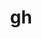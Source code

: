 ---
title: "gh"
layout: cache
categories: [package, develop]
meta: {"versions": ["2.49.2", "2.50.0"], "compilers": ["gcc@=10.2.1", "gcc@=7.5.0"], "oss": ["centos7", "ubuntu18.04"], "platforms": ["linux"], "targets": ["x86_64_v3"], "stacks": ["developer-tools", "developer-tools-manylinux2014", "root"], "num_specs": 10, "num_specs_by_stack": {"root": 10, "developer-tools-manylinux2014": 2, "developer-tools": 4}}
spec_details: [{"hash": "s5zmnqkkye5ybsvovni2vkomxeyxib6h", "compiler": "gcc@=10.2.1", "versions": ["2.50.0"], "os": "centos7", "platform": "linux", "target": "x86_64_v3", "variants": ["build_system=generic"], "stacks": ["root"], "size": "-", "tarball": "https://binaries.spack.io/develop/build_cache/linux-centos7-x86_64_v3/gcc-10.2.1/gh-2.50.0/linux-centos7-x86_64_v3-gcc-10.2.1-gh-2.50.0-s5zmnqkkye5ybsvovni2vkomxeyxib6h.spack"}, {"hash": "giifvxk7d67hyevspu6ws4zlk4vxpid3", "compiler": "gcc@=10.2.1", "versions": ["2.50.0"], "os": "centos7", "platform": "linux", "target": "x86_64_v3", "variants": ["build_system=go"], "stacks": ["root", "developer-tools-manylinux2014"], "size": "-", "tarball": "https://binaries.spack.io/develop/build_cache/linux-centos7-x86_64_v3/gcc-10.2.1/gh-2.50.0/linux-centos7-x86_64_v3-gcc-10.2.1-gh-2.50.0-giifvxk7d67hyevspu6ws4zlk4vxpid3.spack"}, {"hash": "j4cvj5optgk4epy3kflw7lsi6g6taqdc", "compiler": "gcc@=10.2.1", "versions": ["2.50.0"], "os": "centos7", "platform": "linux", "target": "x86_64_v3", "variants": ["build_system=generic"], "stacks": ["root"], "size": "-", "tarball": "https://binaries.spack.io/develop/build_cache/linux-centos7-x86_64_v3/gcc-10.2.1/gh-2.50.0/linux-centos7-x86_64_v3-gcc-10.2.1-gh-2.50.0-j4cvj5optgk4epy3kflw7lsi6g6taqdc.spack"}, {"hash": "fxd66vewktgzdx3qabjnjrp6zqhwnl5w", "compiler": "gcc@=10.2.1", "versions": ["2.50.0"], "os": "centos7", "platform": "linux", "target": "x86_64_v3", "variants": ["build_system=generic"], "stacks": ["root"], "size": "-", "tarball": "https://binaries.spack.io/develop/build_cache/linux-centos7-x86_64_v3/gcc-10.2.1/gh-2.50.0/linux-centos7-x86_64_v3-gcc-10.2.1-gh-2.50.0-fxd66vewktgzdx3qabjnjrp6zqhwnl5w.spack"}, {"hash": "lezezuszfske34gtex6dkihlwp5qd3st", "compiler": "gcc@=10.2.1", "versions": ["2.50.0"], "os": "centos7", "platform": "linux", "target": "x86_64_v3", "variants": ["build_system=go"], "stacks": ["root", "developer-tools-manylinux2014"], "size": "-", "tarball": "https://binaries.spack.io/develop/build_cache/linux-centos7-x86_64_v3/gcc-10.2.1/gh-2.50.0/linux-centos7-x86_64_v3-gcc-10.2.1-gh-2.50.0-lezezuszfske34gtex6dkihlwp5qd3st.spack"}, {"hash": "vieazkbutyxqmgcoq4thp2u36zcuaemc", "compiler": "gcc@=10.2.1", "versions": ["2.50.0"], "os": "centos7", "platform": "linux", "target": "x86_64_v3", "variants": ["build_system=generic"], "stacks": ["root"], "size": "-", "tarball": "https://binaries.spack.io/develop/build_cache/linux-centos7-x86_64_v3/gcc-10.2.1/gh-2.50.0/linux-centos7-x86_64_v3-gcc-10.2.1-gh-2.50.0-vieazkbutyxqmgcoq4thp2u36zcuaemc.spack"}, {"hash": "k2ar6ublknkzjqydqz4lbi4tn3uy55rq", "compiler": "gcc@=7.5.0", "versions": ["2.50.0"], "os": "ubuntu18.04", "platform": "linux", "target": "x86_64_v3", "variants": ["build_system=generic"], "stacks": ["developer-tools", "root"], "size": "-", "tarball": "https://binaries.spack.io/develop/build_cache/linux-ubuntu18.04-x86_64_v3/gcc-7.5.0/gh-2.50.0/linux-ubuntu18.04-x86_64_v3-gcc-7.5.0-gh-2.50.0-k2ar6ublknkzjqydqz4lbi4tn3uy55rq.spack"}, {"hash": "cr43xjzckgq7ukkjkfdmz5svytjyh4wm", "compiler": "gcc@=7.5.0", "versions": ["2.49.2"], "os": "ubuntu18.04", "platform": "linux", "target": "x86_64_v3", "variants": ["build_system=generic"], "stacks": ["developer-tools", "root"], "size": "-", "tarball": "https://binaries.spack.io/develop/build_cache/linux-ubuntu18.04-x86_64_v3/gcc-7.5.0/gh-2.49.2/linux-ubuntu18.04-x86_64_v3-gcc-7.5.0-gh-2.49.2-cr43xjzckgq7ukkjkfdmz5svytjyh4wm.spack"}, {"hash": "xhp3opazks7qgwtmn7ewicnfzsjjgw57", "compiler": "gcc@=7.5.0", "versions": ["2.49.2"], "os": "ubuntu18.04", "platform": "linux", "target": "x86_64_v3", "variants": ["build_system=generic"], "stacks": ["developer-tools", "root"], "size": "-", "tarball": "https://binaries.spack.io/develop/build_cache/linux-ubuntu18.04-x86_64_v3/gcc-7.5.0/gh-2.49.2/linux-ubuntu18.04-x86_64_v3-gcc-7.5.0-gh-2.49.2-xhp3opazks7qgwtmn7ewicnfzsjjgw57.spack"}, {"hash": "msawn7zfjlbk5nqbtdf2f5cd3e2epaxb", "compiler": "gcc@=7.5.0", "versions": ["2.49.2"], "os": "ubuntu18.04", "platform": "linux", "target": "x86_64_v3", "variants": ["build_system=generic"], "stacks": ["developer-tools", "root"], "size": "-", "tarball": "https://binaries.spack.io/develop/build_cache/linux-ubuntu18.04-x86_64_v3/gcc-7.5.0/gh-2.49.2/linux-ubuntu18.04-x86_64_v3-gcc-7.5.0-gh-2.49.2-msawn7zfjlbk5nqbtdf2f5cd3e2epaxb.spack"}]
---